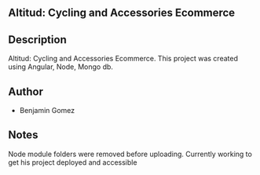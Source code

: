 ## Altitud: Cycling and Accessories Ecommerce

## Description
Altitud: Cycling and Accessories Ecommerce. This project was created using Angular, Node, Mongo db.

## Author
- Benjamin Gomez

## Notes
Node module folders were removed before uploading. Currently working to get his project deployed and accessible
